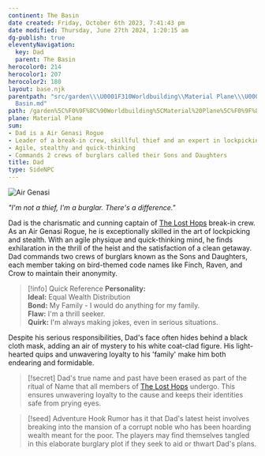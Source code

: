 ```yaml
---
continent: The Basin
date created: Friday, October 6th 2023, 7:41:43 pm
date modified: Thursday, June 27th 2024, 1:20:15 am
dg-publish: true
eleventyNavigation:
  key: Dad
  parent: The Basin
herocolor0: 214
herocolor1: 207
herocolor2: 180
layout: base.njk
parentpath: "src/garden\\\U0001F310Worldbuilding\\Material Plane\\\U0001F3DE️The Basin/The
  Basin.md"
path: /garden%5C%F0%9F%8C%90Worldbuilding%5CMaterial%20Plane%5C%F0%9F%8F%9E%EF%B8%8FThe%20Basin%5CFactions%5CLost%20Hops/Dad/
plane: Material Plane
sum:
- Dad is a Air Genasi Rogue
- Leader of a break-in crew, skillful thief and an expert in lockpicking
- Agile, stealthy and quick-thinking
- Commands 2 crews of burglars called their Sons and Daughters
title: Dad
type: SideNPC
---
```


![Air Genasi](_Airgenassi.png)

_"I'm not a thief, I'm a burglar. There's a difference."_

Dad is the charismatic and cunning captain of [The Lost Hops](/garden/%F0%9F%8C%90Worldbuilding%5CMaterial%20Plane%5C%F0%9F%8F%9E%EF%B8%8FThe%20Basin%5CFactions%5CLost%20Hops/The%20Lost%20Hops) break-in crew. As an Air Genasi Rogue, he is exceptionally skilled in the art of lockpicking and stealth. With an agile physique and quick-thinking mind, he finds exhilaration in the thrill of the heist and the satisfaction of a clean getaway. Dad commands two crews of burglars known as the Sons and Daughters, each member taking on bird-themed code names like Finch, Raven, and Crow to maintain their anonymity.

> [!info] Quick Reference
> **Personality:**  
> **Ideal:** Equal Wealth Distribution  
> **Bond:** My Family - I would do anything for my family.  
> **Flaw:** I'm a thrill seeker.  
> **Quirk:** I'm always making jokes, even in serious situations.  

Despite his serious responsibilities, Dad's face often hides behind a black cloth mask, adding an air of mystery to his white coat-clad figure. His light-hearted quips and unwavering loyalty to his 'family' make him both endearing and formidable.

> [!secret] 
> Dad's true name and past have been erased as part of the ritual of Name that all members of [The Lost Hops](/garden/%F0%9F%8C%90Worldbuilding%5CMaterial%20Plane%5C%F0%9F%8F%9E%EF%B8%8FThe%20Basin%5CFactions%5CLost%20Hops/The%20Lost%20Hops) undergo. This ensures unwavering loyalty to the cause and keeps their identities safe from prying eyes.

> [!seed] Adventure Hook
> Rumor has it that Dad's latest heist involves breaking into the mansion of a corrupt noble who has been hoarding wealth meant for the poor. The players may find themselves tangled in this elaborate burglary plot if they seek to aid or thwart Dad's plans.